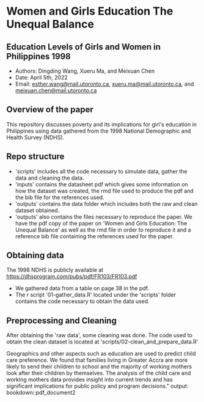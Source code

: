 # Women and Girls Education The Unequal Balance

## Education Levels of Girls and Women in Philippines 1998

  - Authors: Dingding Wang, Xueru Ma, and Meixuan Chen
  - Date: April 5th, 2022
  - Email: esther.wang@mail.utoronto.ca, xueru.ma@mail.utoronto.ca, and meixuan.chen@mail.utoronto.ca

## Overview of the paper

This repository discusses poverty and its implications for girl's education in Philippines using data gathered from the 1998 National Demographic and Health Survey (NDHS).

## Repo structure

- 'scripts' includes all the code necessary to simulate data, gather the data and cleaning the data.
- 'inputs' contains the datasheet pdf which gives some information on how the dataset was created, the rmd file used to produce the pdf and the bib file for the references used.
- 'outputs' contains the data folder which includes both the raw and clean dataset obtained.
- 'outputs' also contains the files necessary to reproduce the paper. We have the pdf copy of the paper on 'Women and Girls Education: The Unequal Balance' as well as the rmd file in order to reproduce it and a reference bib file containing the references used for the paper.


## Obtaining data

The 1998 NDHS is publicly available at https://dhsprogram.com/pubs/pdf/FR103/FR103.pdf
  - We gathered data from a table on page 38 in the pdf.
  - The r script '01-gather_data.R' located under the 'scripts' folder contains the code necessary to obtain the data used.
  
## Preprocessing and Cleaning

After obtaining the 'raw data', some cleaning was done. The code used to obtain the clean dataset is located at 'scripts/02-clean_and_prepare_data.R'

Geographics and other aspects such as education are used to predict child care preference. We found that families living in Greater Accra are more likely to send their children to school and the majority of working mothers look after their children by themselves. The analysis of the child care and working mothers data provides insight into current trends and has significant implications for public policy and program decisions."
output:
  bookdown::pdf_document2
  
